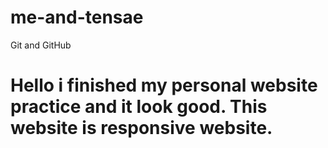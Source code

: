 # me-and-tensae
Git and GitHub

# Hello i finished my personal website practice and it look good. This website is responsive website.
